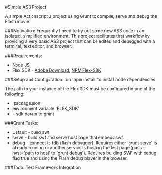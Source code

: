 #Simple AS3 Project

A simple Actionscript 3 project using Grunt to compile, serve and debug the Flash movie.

###Motivation:
Frequently I need to try out some new AS3 code in an isolated, simplified environment. This project facilitates that workflow by providing a very basic AS3 project that can be edited and debugged with a terminal, text editor, and browser.   

###Requirements:
* Node JS
* Flex SDK - [Adobe Download], [NPM Flex-SDK]

###Setup and Configuration:
run 'npm install' to install node dependencies

The path to your instance of the Flex SDK must be configured in one of the following:
* 'package.json'
* environment variable 'FLEX_SDK'
* --sdk param to grunt

###Grunt Tasks:
* Default - build swf
* serve - build swf and serve host page that embeds swf.
* debug - connect to fdb (flash debugger). Requires either 'grunt serve' is already running or another service is hosting the test page (pass --host='path to host' to 'grunt debug'). Requires building SWF with debug flag true and using the [Flash debug player] in the browser.

###Todo:
Test Framework Integration

[Adobe Download]:http://www.adobe.com/devnet/flex/flex-sdk-download-all.html
[NPM Flex-SDK]:https://www.npmjs.com/package/flex-sdk
[Flash debug player]:https://www.adobe.com/support/flashplayer/downloads.html